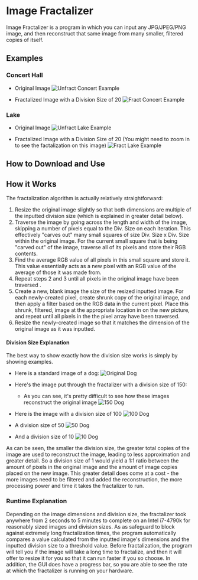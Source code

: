 # Image Fractalizer
Image Fractalizer is a program in which you can input any JPG/JPEG/PNG image, and then reconstruct that same image from many smaller, filtered copies of itself.

## Examples

### Concert Hall
- Original Image
![Unfract Concert Example](https://github.com/robbiehammond/Image-Fractalizer/blob/master/TestImages/Ex1UnFract.jpeg)

- Fractalized Image with a Division Size of 20
![Fract Concert Example](https://github.com/robbiehammond/Image-Fractalizer/blob/master/TestImages/Ex1Fract20.jpeg)

### Lake
- Original Image
![Unfract Lake Example](https://github.com/robbiehammond/Image-Fractalizer/blob/master/TestImages/Ex2FUnFract.png)

- Fractalized Image with a Division Size of 20 (You might need to zoom in to see the factalization on this image)
![Fract Lake Example](https://github.com/robbiehammond/Image-Fractalizer/blob/master/TestImages/Ex2Fract20.png)

## How to Download and Use

## How it Works
The fractalization algorithm is actually relatively straightforward:
1. Resize the original image slightly so that both dimensions are multiple of the inputted division size (which is explained in greater detail below).
2. Traverse the image by going across the length and width of the image, skipping a number of pixels equal to the Div. Size on each iteration.
This effectively "carves out" many small squares of size Div. Size x Div. Size within the original image. For the current small square that is being
"carved out" of the image, traverse all of its pixels and store their RGB contents.
3. Find the average RGB value of all pixels in this small square and store it. This value essentially acts as a new pixel with an RGB value 
of the average of those it was made from.
4. Repeat steps 2 and 3 until all pixels in the original image have been traversed .
5. Create a new, blank image the size of the resized inputted image. For each newly-created pixel, create shrunk copy of the original image,
and then apply a filter based on the RGB data in the current pixel. Place this shrunk, filtered, image at the appropriate location in on the new picture,
and repeat until all pixels in the the pixel array have been traversed.
6. Resize the newly-created image so that it matches the dimension of the original image as it was inputted.

#### Division Size Explanation
The best way to show exactly how the division size works is simply by showing examples.

- Here is a standard image of a dog:
![Original Dog](https://github.com/robbiehammond/Image-Fractalizer/blob/master/TestImages/Dog.jpeg)

- Here's the image put through the fractalizer with a division size of 150:
  - As you can see, it's pretty difficult to see how these images reconstruct the original image 
![150 Dog](https://github.com/robbiehammond/Image-Fractalizer/blob/master/TestImages/DogFract150.jpeg)

- Here is the image with a division size of 100
![100 Dog](https://github.com/robbiehammond/Image-Fractalizer/blob/master/TestImages/DogFract100.jpeg)

- A division size of 50
![50 Dog](https://github.com/robbiehammond/Image-Fractalizer/blob/master/TestImages/DogFract50.jpeg)

- And a division size of 10
![10 Dog](https://github.com/robbiehammond/Image-Fractalizer/blob/master/TestImages/DogFract10.jpeg)

As can be seen, the smaller the division size, the greater total copies of the image are used to reconstruct the image, leading to less approximation and
greater detail. So a division size of 1 would yield a 1:1 ratio between the amount of pixels in the original image and the amount of image copies placed
on the new image. This greater detail does come at a cost - the more images need to be filtered and added the reconstruction, the more processing power
and time it takes the fractalizer to run. 

### Runtime Explanation
Depending on the image dimensions and division size, the fractalizer took anywhere from 2 seconds to 5 minutes to complete on an Intel i7-4790k for reasonably
sized images and division sizes. As as safeguard to block against extremely long fractalization times, the program automatically compares a value calculated
from the inputted image's dimensions and the inputted division size to a threshold value. Before fractalization, the program will tell you if the image will take a long
time to fractalize, and then it will offer to resize it for you so that it can run faster if you so choose. In addition, the GUI does have a progress bar,
so you are able to see the rate at which the fractalizer is running on your hardware.

